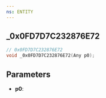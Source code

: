 ```yaml
---
ns: ENTITY
---
```

## _0x0FD7D7C232876E72

```c
// 0x0FD7D7C232876E72
void _0x0FD7D7C232876E72(Any p0);
```

## Parameters
* **p0**:
